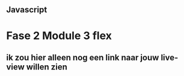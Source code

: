 ## Javascript
# Fase 2 Module 3 flex

## ik zou hier alleen nog een link naar jouw live-view willen zien